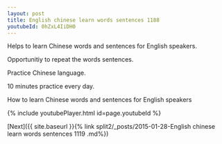 ```yaml
---
layout: post
title: English chinese learn words sentences 1188 
youtubeId: 0hZxL4IiDH0
---
```

 
 
Helps to learn Chinese words and sentences for English speakers.

Opportunitiy to repeat the words sentences. 

Practice Chinese language. 
 
10 minutes practice every day. 
 
How to learn Chinese words and sentences for English speakers 
 
{% include youtubePlayer.html id=page.youtubeId %}
 
 
[Next]({{ site.baseurl }}{% link  split2/_posts/2015-01-28-English chinese learn words sentences 1119 .md%})
 
